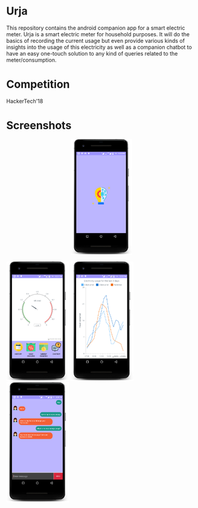 # Urja
This repository contains the android companion app for a smart electric meter. Urja is a smart electric meter for household purposes. It will do the basics of recording the current usage but even provide various kinds of insights into the usage of this electricity as well as a companion chatbot to have an easy one-touch solution to any kind of queries related to the meter/consumption.

# Competition
HackerTech'18

# Screenshots
<p align = "center"><img src="screenshots/screenshot_1.png" width = 32%"></img></p>

<img src="screenshots/screenshot_2.png" width="33%"></img> 
<img src="screenshots/screenshot_3.png" width="33%"></img>
<img src="screenshots/screenshot_4.png" width="33%"></img>

